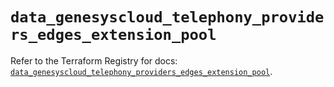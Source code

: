# `data_genesyscloud_telephony_providers_edges_extension_pool`

Refer to the Terraform Registry for docs: [`data_genesyscloud_telephony_providers_edges_extension_pool`](https://registry.terraform.io/providers/mypurecloud/genesyscloud/1.70.0/docs/data-sources/telephony_providers_edges_extension_pool).
